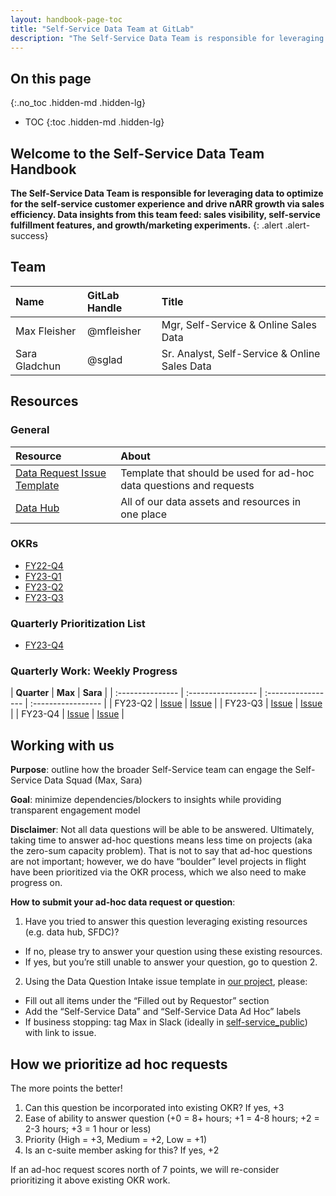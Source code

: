 ```yaml
---
layout: handbook-page-toc
title: "Self-Service Data Team at GitLab"
description: "The Self-Service Data Team is responsible for leveraging data to optimize for the self-service customer experience and drive nARR growth via sales efficiency. Data insights from this team feed: sales visibility, self-service fulfillment features, and growth/marketing experiments."
---
```


## On this page
{:.no_toc .hidden-md .hidden-lg}

- TOC
{:toc .hidden-md .hidden-lg}

<link rel="stylesheet" type="text/css" href="/stylesheets/biztech.css" />

## Welcome to the Self-Service Data Team Handbook

**The Self-Service Data Team is responsible for leveraging data to optimize for the self-service customer experience and drive nARR growth via sales efficiency. Data insights from this team feed: sales visibility, self-service fulfillment features, and growth/marketing experiments.** 
{: .alert .alert-success}


## Team

|  **Name** | **GitLab Handle** | **Title** |
| :--------------- | :----------------- | :----------------- |
| Max Fleisher | @mfleisher |  Mgr, Self-Service & Online Sales Data |
| Sara Gladchun | @sglad | Sr. Analyst, Self-Service & Online Sales Data |

## Resources

### General

|  **Resource** | **About** |
| :--------------- | :----------------- | 
| [Data Request Issue Template](https://gitlab.com/gitlab-com/sales-team/self-service/-/issues/new?issuable_template=Data_Question_Intake) | Template that should be used for ad-hoc data questions and requests | 
| [Data Hub](https://docs.google.com/document/d/10p86n7f5vt4UmhHM4ZGRZm4OSa5k5g-LKQ0uBAKnvSc/edit?usp=sharing) | All of our data assets and resources in one place | 


### OKRs
- [FY22-Q4](https://gitlab.com/gitlab-com/sales-team/self-service/-/issues/19)
- [FY23-Q1](https://gitlab.com/gitlab-com/sales-team/self-service/-/issues/40)
- [FY23-Q2](https://app.ally.io/users/181976/objectives?tab=0&chartView=false&time_period_id=155985&selected_dashboard_id=0&viewId=436425)
- [FY23-Q3](https://app.ally.io/users/181976/objectives?tab=0&chartView=false&time_period_id=155985&selected_dashboard_id=0&viewId=436425)

### Quarterly Prioritization List

- [FY23-Q4](https://gitlab.com/groups/gitlab-com/sales-team/-/epics/61)

### Quarterly Work: Weekly Progress

|  **Quarter** | **Max** | **Sara** |
| :--------------- | :----------------- | :----------------- | :----------------- |
| FY23-Q2 | [Issue](https://gitlab.com/gitlab-com/sales-team/self-service/-/issues/106) | [Issue](https://gitlab.com/gitlab-com/sales-team/self-service/-/issues/108) |
| FY23-Q3 | [Issue](https://gitlab.com/gitlab-com/sales-team/self-service/-/issues/152) | [Issue](https://gitlab.com/gitlab-com/sales-team/self-service/-/issues/151) |
| FY23-Q4 | [Issue](https://gitlab.com/gitlab-com/sales-team/self-service/-/issues/226) | [Issue](https://gitlab.com/gitlab-com/sales-team/self-service/-/issues/214) |


## Working with us
**Purpose**: outline how the broader Self-Service team can engage the Self-Service Data Squad (Max, Sara)

**Goal**: minimize dependencies/blockers to insights while providing transparent engagement model

**Disclaimer**: Not all data questions will be able to be answered. Ultimately, taking time to answer ad-hoc questions means less time on projects (aka the zero-sum capacity problem). That is not to say that ad-hoc questions are not important; however, we do have “boulder” level projects in flight have been prioritized via the OKR process, which we also need to make progress on.

**How to submit your ad-hoc data request or question**:

1. Have you tried to answer this question leveraging existing resources (e.g. data hub, SFDC)?

- If no, please try to answer your question using these existing resources.
- If yes, but you’re still unable to answer your question, go to question 2.

2. Using the Data Question Intake issue template in [our project](https://gitlab.com/gitlab-com/sales-team/self-service/), please:

- Fill out all items under the “Filled out by Requestor” section
- Add the “Self-Service Data” and “Self-Service Data Ad Hoc” labels
- If business stopping: tag Max in Slack (ideally in [self-service_public](https://gitlab.slack.com/archives/C02F6JUKF6X)) with link to issue.

## How we prioritize ad hoc requests
The more points the better!

1. Can this question be incorporated into existing OKR? If yes, +3
2. Ease of ability to answer question (+0 = 8+ hours; +1 = 4-8 hours; +2 = 2-3 hours; +3 = 1 hour or less)
3. Priority (High = +3, Medium = +2, Low = +1)
4. Is an c-suite member asking for this? If yes, +2

If an ad-hoc request scores north of 7 points, we will re-consider prioritizing it above existing OKR work.


